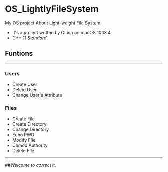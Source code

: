 # OS_LightlyFileSystem
My OS project About Light-weight File System

+ It's a project written by CLion on macOS 10.13.4
+ *C++ 11 Standard*

## Funtions
-------------------------------------
### Users
  + Create User
  + Delete User
  + Change User's Attribute
### Files
  + Create File
  + Create Directory
  + Change Directory
  + Echo PWD
  + Modify FIle
  + Chmod Authority
  + Delete FIle
-------------------------------------

##*Welcome to correct it.*

